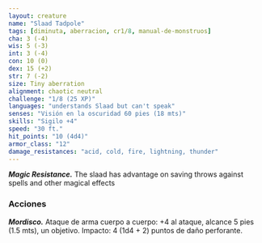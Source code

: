 ```yaml
---
layout: creature
name: "Slaad Tadpole"
tags: [diminuta, aberracion, cr1/8, manual-de-monstruos]
cha: 3 (-4)
wis: 5 (-3)
int: 3 (-4)
con: 10 (0)
dex: 15 (+2)
str: 7 (-2)
size: Tiny aberration
alignment: chaotic neutral
challenge: "1/8 (25 XP)"
languages: "understands Slaad but can't speak"
senses: "Visión en la oscuridad 60 pies (18 mts)"
skills: "Sigilo +4"
speed: "30 ft."
hit_points: "10 (4d4)"
armor_class: "12"
damage_resistances: "acid, cold, fire, lightning, thunder"
---
```


***Magic Resistance.*** The slaad has advantage on saving throws against spells and other magical effects

### Acciones

***Mordisco.*** Ataque de arma cuerpo a cuerpo: +4 al ataque, alcance 5 pies (1.5 mts), un objetivo. Impacto: 4 (1d4 + 2) puntos de daño perforante.